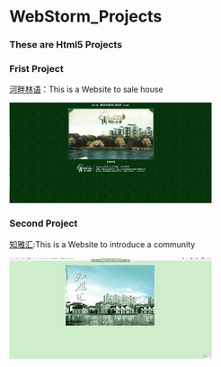# WebStorm_Projects
### These are  Html5 Projects

### Frist Project  




[河畔林语](https://github.com/DreamMemory001/WebStorm_Projects/tree/master/HePanLinYu)：This is a Website to sale house 
                                                     
        
        
        
 ![image](https://github.com/DreamMemory001/WebStorm_Projects/blob/master/Frist_Project.gif)
 
 ###                                                           Second Project  
 [知雅汇](https://github.com/DreamMemory001/WebStorm_Projects/tree/master/ZhiYaHui):This is a Website to introduce a community
 
 
![image](https://github.com/DreamMemory001/WebStorm_Projects/blob/master/Second_Project.gif)                                    

